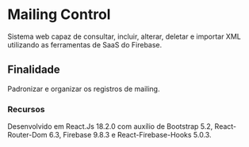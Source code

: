 # Mailing Control

Sistema web capaz de consultar, incluir, alterar, deletar e importar XML utilizando as ferramentas de SaaS do Firebase.

## Finalidade

Padronizar e organizar os registros de mailing.

### Recursos

Desenvolvido em React.Js 18.2.0 com auxílio de Bootstrap 5.2, React-Router-Dom 6.3, Firebase 9.8.3 e React-Firebase-Hooks 5.0.3.
